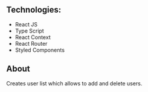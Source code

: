 ## Technologies:
- React JS
- Type Script
- React Context
- React Router
- Styled Components

## About

Creates user list which allows to add and delete users.
